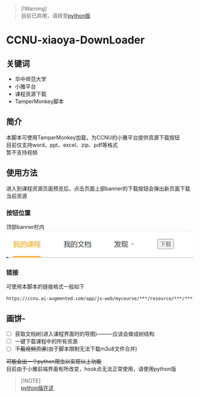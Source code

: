 > [!Warning]\
> 目前已弃用，请转至[python版](https://github.com/CN-Grace/CCNU-xiaoya-DownLoader-py)

# CCNU-xiaoya-DownLoader
## 关键词
- 华中师范大学
- 小雅平台
- 课程资源下载
- TamperMonkey脚本
## 简介
本脚本可使用TamperMonkey加载，为CCNU的小雅平台提供资源下载按钮  
目前仅支持word、ppt、excel、zip、pdf等格式  
暂不支持视频
## 使用方法
进入到课程资源页面预览后，点击页面上部banner的下载按钮会弹出新页面下载当前资源  
### 按钮位置
顶部banner栏内  
![Alt text](image.png)
### 链接
可使用本脚本的链接格式一般如下
```
https://ccnu.ai-augmented.com/app/jx-web/mycourse/***/resource/***/***
```
## 画饼- 
- [ ] 获取文档树(进入课程界面时的导图)———应该会做成树结构
- [ ] 一键下载课程中的所有资源
- [ ] ~~下载视频资源~~(由于脚本限制无法下载m3u8文件合并)

~~可能会出一个python爬虫以实现以上功能~~  
目前由于小雅前端界面有所改变，hook点无法正常使用，请使用python版  

> [!NOTE]\
> [python版在这](https://github.com/zhouxinghua001/CCNU-xiaoya-DownLoader-py)
